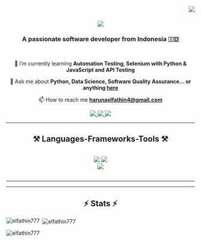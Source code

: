 <img align="right" src="https://visitor-badge.laobi.icu/badge?page_id=elfathin777.elfathin777" />

<h1 align="center">
    <img src="https://readme-typing-svg.herokuapp.com/?font=Righteous&size=35&center=true&vCenter=true&width=500&height=70&duration=4000&lines=Hi+There!+👋;+I'm+Haruna+Elfathin!;" />
</h1>

<h3 align="center">A passionate software developer from Indonesia 🇮🇩 </h3>

<br/>

<div align="center">
 
🌱 I’m currently learning **Automation Testing, Selenium with Python & JavaScript and API Testing** 

💬 Ask me about **Python, Data Science, Software Quality Assurance... or anything [here](https://github.com/elfathin777/elfathin777/issues)**

📫 How to reach me **harunaelfathin4@gmail.com**

 </div>
 
<div align="center"> 
  <a href="mailto:harunaelfathin4@gmail.com">
    <img src="https://img.shields.io/badge/Gmail-333333?style=for-the-badge&logo=gmail&logoColor=red" />
  </a>
  <a href="https://linkedin.com/in/haruna-elfathin" target="_blank">
    <img src="https://img.shields.io/badge/LinkedIn-0077B5?style=for-the-badge&logo=linkedin&logoColor=white" target="_blank" />
  </a>
  <a href="https://github.com/elfathin777/" target="_blank">
     <img src="https://img.shields.io/badge/Portfolio-FF5722?style=for-the-badge&logo=todoist&logoColor=white" target="_blank" /> <!-- sqlite, safari, google-chrome are other good icon options -->
  </a>
</div>

 <hr/>
 
<h2 align="center">⚒️ Languages-Frameworks-Tools ⚒️</h2>
<br/>
<div align="center">
    <img src="https://skillicons.dev/icons?i=bootstrap,mui,html,css,php,laravel,vscode,github,figma,tailwind,git,r" />
    <img src="https://skillicons.dev/icons?i=nodejs,react,javascript,typescript,express,mongodb,c,java,mysql,python, flask" /><br>
    <img src="https://skillicons.dev/icons?i=selenium,postman" /><br>
</div>

<br/>
<hr/>

<hr/>

<h2 align="center">⚡ Stats ⚡</h2>

<p><img align="left" src="https://github-readme-stats.vercel.app/api/top-langs?username=elfathin777&show_icons=true&locale=en&layout=compact" alt="elfathin777" /></p>
<p>&nbsp;<img align="center" src="https://github-readme-stats.vercel.app/api?username=elfathin777&show_icons=true&locale=en" alt="elfathin777" /></p>
<p><img align="center" src="https://github-readme-streak-stats.herokuapp.com/?user=elfathin777&" alt="elfathin777" /></p

